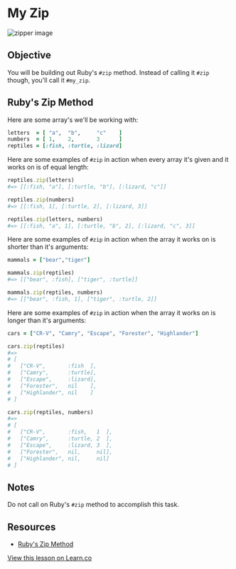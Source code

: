 

# My Zip

![zipper image](https://s3-us-west-2.amazonaws.com/web-dev-readme-photos/cs/zipper.jpg)

## Objective

You will be building out Ruby's `#zip` method. Instead of calling it `#zip` though, you'll call it `#my_zip`. 

## Ruby's Zip Method

Here are some array's we'll be working with:

```ruby
letters  = [ "a",  "b",     "c"    ]
numbers  = [ 1,    2,       3      ]
reptiles = [:fish, :turtle, :lizard]
```

Here are some examples of `#zip` in action when every array it's given and it works on is of equal length:

```ruby
reptiles.zip(letters)
#=> [[:fish, "a"], [:turtle, "b"], [:lizard, "c"]]

reptiles.zip(numbers)
#=> [[:fish, 1], [:turtle, 2], [:lizard, 3]]

reptiles.zip(letters, numbers)
#=> [[:fish, "a", 1], [:turtle, "b", 2], [:lizard, "c", 3]]
```

Here are some examples of `#zip` in action when the array it works on is shorter than it's arguments:

```ruby
mammals = ["bear","tiger"]

mammals.zip(reptiles)
#=> [["bear", :fish], ["tiger", :turtle]]

mammals.zip(reptiles, numbers)
#=> [["bear", :fish, 1], ["tiger", :turtle, 2]]
```

Here are some examples of `#zip` in action when the array it works on is longer than it's arguments:

```ruby
cars = ["CR-V", "Camry", "Escape", "Forester", "Highlander"]

cars.zip(reptiles)
#=>  
# [
#   ["CR-V",       :fish  ], 
#   ["Camry",      :turtle], 
#   ["Escape",     :lizard], 
#   ["Forester",   nil    ], 
#   ["Highlander", nil    ]
# ]

cars.zip(reptiles, numbers)
#=> 
# [
#   ["CR-V",       :fish,   1  ], 
#   ["Camry",      :turtle, 2  ], 
#   ["Escape",     :lizard, 3  ], 
#   ["Forester",   nil,     nil], 
#   ["Highlander", nil,     nil]
# ]
```

## Notes

Do not call on Ruby's `#zip` method to accomplish this task.

## Resources

* [Ruby's Zip Method](http://ruby-doc.org/core-2.2.0/Array.html#method-i-zip)

<a href='https://learn.co/lessons/my-zip' data-visibility='hidden'>View this lesson on Learn.co</a>
